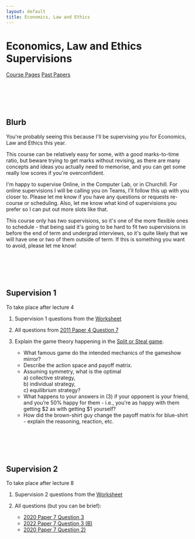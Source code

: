 ```yaml
---
layout: default
title: Economics, Law and Ethics
---
```


# Economics, Law and Ethics Supervisions
[Course Pages](https://www.cl.cam.ac.uk/teaching/2526/EconLaw/)
[Past Papers](https://www.cl.cam.ac.uk/teaching/exams/pastpapers/t-EconomicsLawandEthics.html)

<br><br>
---
## Blurb

You're probably seeing this because I'll be supervising you for Economics, Law and Ethics this year.

This course can be relatively easy for some, with a good marks-to-time ratio, but beware trying to get marks without revising, as there are many concepts and ideas you actually need to memorise, and you can get some really low scores if you're overconfident.

I'm happy to supervise Online, in the Computer Lab, or in Churchill. For online supervisions I will be calling you on Teams, I'll follow this up with you closer to. Please let me know if you have any questions or requests re- course or scheduling. Also, let me know what kind of supervisions you prefer so I can put out more slots like that. 

This course only has two supervisions, so it's one of the more flexible ones to schedule - that being said it's going to be hard to fit two supervisions in before the end of term and undergrad interviews, so it's quite likely that we will have one or two of them outside of term. If this is something you want to avoid, please let me know!

<br><br>
---
## Supervision 1
To take place after lecture 4

1. Supervision 1 questions from the [Worksheet](https://www.cl.cam.ac.uk/teaching/2425/EconLaw/supervision-material-2024-25.pdf)

2. All questions from [2011 Paper 4 Question 7](https://www.cl.cam.ac.uk/teaching/exams/pastpapers/y2011p4q7.pdf)

3. Explain the game theory happening in the [Split or Steal game](https://www.youtube.com/watch?v=S0qjK3TWZE8).
   - What famous game do the intended mechanics of the gameshow mirror?  
   - Describe the action space and payoff matrix.  
   - Assuming symmetry, what is the optimal  
     a) collective strategy,  
     b) individual strategy,  
     c) equilibrium strategy?  
   - What happens to your answers in (3) if your opponent is your friend, and you’re 50% happy for them - i.e., you're as happy with them getting \$2 as with getting \$1 yourself?  
   - How did the brown-shirt guy change the payoff matrix for blue-shirt - explain the reasoning, reaction, etc.

<br><br>
---
## Supervision 2
To take place after lecture 8

1. Supervision 2 questions from the [Worksheet](https://www.cl.cam.ac.uk/teaching/2425/EconLaw/supervision-material-2024-25.pdf)

2. All questions (but you can be brief):
   - [2020 Paper 7 Question 3](https://www.cl.cam.ac.uk/teaching/exams/pastpapers/y2020p7q3.pdf)  
   - [2022 Paper 7 Question 3 (B)](https://www.cl.cam.ac.uk/teaching/exams/pastpapers/y2022p7q3.pdf)  
   - [2020 Paper 7 Question 2)](https://www.cl.cam.ac.uk/teaching/exams/pastpapers/y2020p7q2.pdf)
